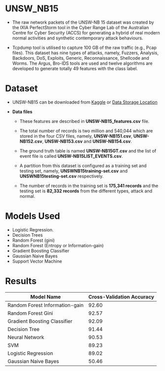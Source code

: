 # UNSW_NB15
- The raw network packets of the UNSW-NB 15 dataset was created by the IXIA PerfectStorm tool in the Cyber Range Lab of the Australian Centre for Cyber Security (ACCS) for generating a hybrid of real modern normal activities and synthetic contemporary attack behaviours.

- Tcpdump tool is utilised to capture 100 GB of the raw traffic (e.g., Pcap files). This dataset has nine types of attacks, namely, Fuzzers, Analysis, Backdoors, DoS, Exploits, Generic, Reconnaissance, Shellcode and Worms. The Argus, Bro-IDS tools are used and twelve algorithms are developed to generate totally 49 features with the class label.

# Dataset
-  UNSW-NB15 can be downloaded from
[Kaggle](https://www.kaggle.com/mrwellsdavid/unsw-nb15/download) or [Data Storage Location](https://cloudstor.aarnet.edu.au/plus/index.php/s/2DhnLGDdEECo4ys)


- **Data files**

  - These features are described in **UNSW-NB15_features.csv** file.

  - The total number of records is two million and 540,044 which are stored in the four CSV files, namely, **UNSW-NB151.csv**, **UNSW-NB152.csv**, **UNSW-NB153.csv** and **UNSW-NB154.csv**.

  - The ground truth table is named **UNSW-NB15GT.csv** and the list of event file is called **UNSW-NB15LIST_EVENTS.csv**.

  - A partition from this dataset is configured as a training set and testing set, namely, **UNSWNB15training-set.csv** and **UNSWNB15testing-set.csv** respectively.

  - The number of records in the training set is **175,341 records** and the testing set is **82,332 records** from the different types, attack and normal.

# Models Used
- Logistic Regression.
- Decision Trees
- Random Forest (gini)
- Random Forest (Entropy or Information-gain)
- Gradient Boosting Classifier
- Gaussian Naive Bayes
- Support Vector Machine

# Results
| Model Name     | Cross-Validation Accuracy |
| ----------- | ----------- |
Random Forest Information-gain|92.60|
 Random Forest Gini|92.57|
 Gradient Boosting Classifier|	92.09|
 Decision Tree|91.44|
  Neural Network|90.53|
  SVM|89.23|
  Logistic Regression|89.02|
  Gaussian Naive Bayes|50.46|
